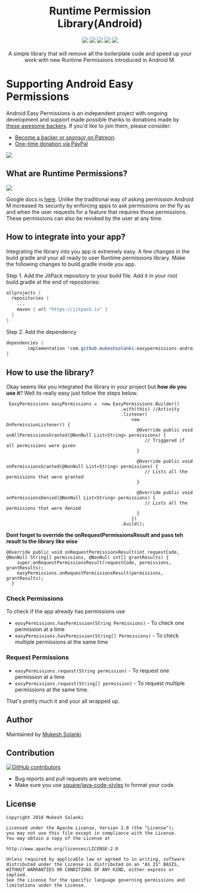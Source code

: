 <h1 align="center">Runtime Permission Library(Android)</h1>
<p align="center">
  <a class="badge-align" href="https://www.codacy.com/app/mukeshsolanki/easypermissions-android?utm_source=github.com&amp;utm_medium=referral&amp;utm_content=mukeshsolanki/easypermissions-android&amp;utm_campaign=Badge_Grade"><img src="https://api.codacy.com/project/badge/Grade/dd28ce7f922d4ad290c804283917f89d"/></a>
  <a href="https://jitpack.io/#mukeshsolanki/liquidrefreshlayout"><img src="https://jitpack.io/v/mukeshsolanki/liquidrefreshlayout/month.svg"/></a>
  <a href="https://jitpack.io/#mukeshsolanki/easypermissions-android"> <img src="https://jitpack.io/v/mukeshsolanki/easypermissions-android.svg" /></a>
  <a href="https://circleci.com/gh/mukeshsolanki/easypermissions-android/tree/master"> <img src="https://circleci.com/gh/mukeshsolanki/easypermissions-android/tree/master.svg?style=shield" /></a>
  <a href="https://opensource.org/licenses/Apache-2.0"><img src="https://img.shields.io/badge/License-Apache%202.0-blue.svg"/></a>
  <br /><br />A simple library that will remove all the boilerplate code and speed up your work with new Runtime Permissions introduced in Android M.


# Supporting Android Easy Permissions

Android Easy Permissions is an independent project with ongoing development and support made possible thanks to donations made by [these awesome backers](BACKERS.md#sponsors). If you'd like to join them, please consider:

- [Become a backer or sponsor on Patreon](https://www.patreon.com/mukeshsolanki).
- [One-time donation via PayPal](https://www.paypal.me/mukeshsolanki)

<a href="https://www.patreon.com/bePatron?c=935498" alt="Become a Patron"><img src="https://c5.patreon.com/external/logo/become_a_patron_button.png" /></a>

## What are Runtime Permissions?

<img src="https://github.com/mukeshsolanki/easypermissions-android/blob/master/screenshot/android-working-with-marshmallow-permissions.png?raw=true" />

Google docs is [here](https://developer.android.com/preview/features/runtime-permissions.html). Unlike the traditional way of asking permission Android M increased its security by enforcing apps to ask permissions on the fly as and when the user requests for a feature that requires those permissions. These permissions can also be revoked by the user at any time.
## How to integrate into your app?
Integrating the library into you app is extremely easy. A few changes in the build gradle and your all ready to user Runtime permissions library. Make the following changes to build.gradle inside you app.

Step 1. Add the JitPack repository to your build file. Add it in your root build.gradle at the end of repositories:

```java
allprojects {
  repositories {
    ...
    maven { url "https://jitpack.io" }
  }
}
```
Step 2. Add the dependency
```java
dependencies {
        implementation 'com.github.mukeshsolanki:easypermissions-android:<latest-version>'
}
```

## How to use the library?
Okay seems like you integrated the library in your project but **how do you use it**? Well its really easy just follow the steps below.

```
 EasyPermissions easyPermissions =  new EasyPermissions.Builder()
                                           .with(this) //Activity
                                           .listener(
                                               new OnPermissionListener() {
                                                 @Override public void onAllPermissionsGranted(@NonNull List<String> permissions) {
                                                    // Triggered if all permissions were given
                                                 }

                                                 @Override public void onPermissionsGranted(@NonNull List<String> permissions) {
                                                    // Lists all the permissions that were granted
                                                 }

                                                 @Override public void onPermissionsDenied(@NonNull List<String> permissions) {
                                                    // Lists all the permissions that were denied
                                                 }
                                               })
                                           .build();
```

**Dont forget to override the onRequestPermissionsResult and pass teh result to the library like wise**
```
@Override public void onRequestPermissionsResult(int requestCode, @NonNull String[] permissions, @NonNull int[] grantResults) {
    super.onRequestPermissionsResult(requestCode, permissions, grantResults);
    easyPermissions.onRequestPermissionsResult(permissions, grantResults);
  }
```

### Check Permissions
To check if the app already has permissions use
* `easyPermissions.hasPermission(String Permissions)` - To check one permission at a time
* `easyPermissions.hasPermission(String[] Permissions)` - To check multiple permissions at the same time

### Request Permissions
* `easyPermissions.request(String permission)` - To request one permission at a time
* `easyPermissions.request(String[] permission)` - To request multiple permissions at the same time.

That's pretty much it and your all wrapped up.

## Author
Maintained by [Mukesh Solanki](https://www.github.com/mukeshsolanki)

## Contribution
[![GitHub contributors](https://img.shields.io/github/contributors/mukeshsolanki/App-Runtime-Permissions-Android.svg)](https://github.com/mukeshsolanki/App-Runtime-Permissions-Android/graphs/contributors)

* Bug reports and pull requests are welcome.
* Make sure you use [square/java-code-styles](https://github.com/square/java-code-styles) to format your code.

## License
```
Copyright 2018 Mukesh Solanki

Licensed under the Apache License, Version 2.0 (the "License");
you may not use this file except in compliance with the License.
You may obtain a copy of the License at

http://www.apache.org/licenses/LICENSE-2.0

Unless required by applicable law or agreed to in writing, software
distributed under the License is distributed on an "AS IS" BASIS,
WITHOUT WARRANTIES OR CONDITIONS OF ANY KIND, either express or implied.
See the License for the specific language governing permissions and
limitations under the License.
```
